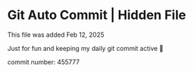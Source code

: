 # Git Auto Commit | Hidden File

This file was added Feb 12, 2025

Just for fun and keeping my daily git commit active 🤪

commit number: 455777
